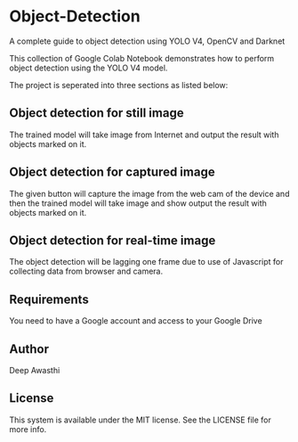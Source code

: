 # Object-Detection

A complete guide to object detection using YOLO V4, OpenCV and Darknet

This collection of Google Colab Notebook demonstrates how to perform object detection using the YOLO V4 model.

The project is seperated into three sections as listed below:

## Object detection for still image

The trained model will take image from Internet and output the result with objects marked on it.

## Object detection for captured image

The given button will capture the image from the web cam of the device and then the trained model will take image and show output the result with objects marked on it.

## Object detection for real-time image

The object detection will be lagging one frame due to use of Javascript for collecting data from browser and camera.

## Requirements
You need to have a Google account and access to your Google Drive


## Author
Deep Awasthi

## License
This system is available under the MIT license. See the LICENSE file for more info.

